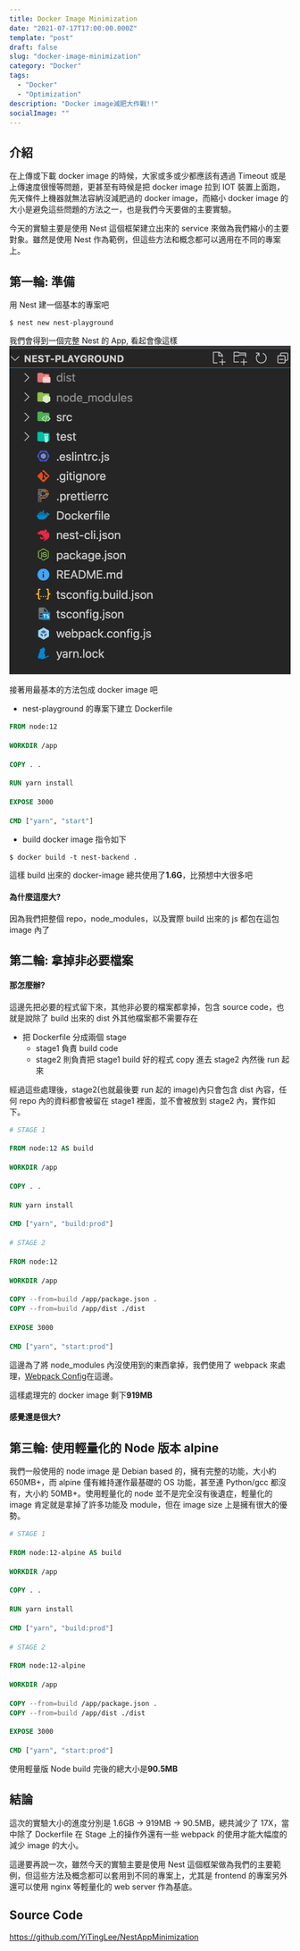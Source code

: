 ```yaml
---
title: Docker Image Minimization
date: "2021-07-17T17:00:00.000Z"
template: "post"
draft: false
slug: "docker-image-minimization"
category: "Docker"
tags:
  - "Docker"
  - "Optimization"
description: "Docker image減肥大作戰!!"
socialImage: ""
---
```


## 介紹

在上傳或下載 docker image 的時候，大家或多或少都應該有遇過 Timeout 或是上傳速度很慢等問題，更甚至有時候是把 docker image 拉到 IOT 裝置上面跑，先天條件上機器就無法容納沒減肥過的 docker image，而縮小 docker image 的大小是避免這些問題的方法之一，也是我們今天要做的主要實驗。

今天的實驗主要是使用 Nest 這個框架建立出來的 service 來做為我們縮小的主要對象。雖然是使用 Nest 作為範例，但這些方法和概念都可以適用在不同的專案上。

## 第一輪: 準備

用 Nest 建一個基本的專案吧

```shell
$ nest new nest-playground
```

我們會得到一個完整 Nest 的 App, 看起會像這樣
![Folder Structure](/images/docker-image-minimization/folder-structure.png)

接著用最基本的方法包成 docker image 吧

- nest-playground 的專案下建立 Dockerfile

```Dockerfile
FROM node:12

WORKDIR /app

COPY . .

RUN yarn install

EXPOSE 3000

CMD ["yarn", "start"]
```

- build docker image 指令如下

```shell
$ docker build -t nest-backend .
```

這樣 build 出來的 docker-image 總共使用了****1.6G****，比預想中大很多吧

#### 為什麼這麼大?

因為我們把整個 repo，node_modules，以及實際 build 出來的 js 都包在這包 image 內了

## 第二輪: 拿掉非必要檔案

#### 那怎麼辦?

這邊先把必要的程式留下來，其他非必要的檔案都拿掉，包含 source code，也就是說除了 build 出來的 dist 外其他檔案都不需要存在

- 把 Dockerfile 分成兩個 stage
  - stage1 負責 build code
  - stage2 則負責把 stage1 build 好的程式 copy 進去 stage2 內然後 run 起來

經過這些處理後，stage2(也就最後要 run 起的 image)內只會包含 dist 內容，任何 repo 內的資料都會被留在 stage1 裡面，並不會被放到 stage2 內，實作如下。

```Dockerfile
# STAGE 1

FROM node:12 AS build

WORKDIR /app

COPY . .

RUN yarn install

CMD ["yarn", "build:prod"]

# STAGE 2

FROM node:12

WORKDIR /app

COPY --from=build /app/package.json .
COPY --from=build /app/dist ./dist

EXPOSE 3000

CMD ["yarn", "start:prod"]
```

這邊為了將 node_modules 內沒使用到的東西拿掉，我們使用了 webpack 來處理，[Webpack Config](https://github.com/YiTingLee/NestAppMinimization/blob/master/webpack.config.js)在這邊。

這樣處理完的 docker image 剩下****919MB****

#### 感覺還是很大?

## 第三輪: 使用輕量化的 Node 版本 alpine

我們一般使用的 node image 是 Debian based 的，擁有完整的功能，大小約 650MB+，而 alpine 僅有維持運作最基礎的 OS 功能，甚至連 Python/gcc 都沒有，大小約 50MB+。使用輕量化的 node 並不是完全沒有後遺症，輕量化的 image 肯定就是拿掉了許多功能及 module，但在 image size 上是擁有很大的優勢。

```Dockerfile
# STAGE 1

FROM node:12-alpine AS build

WORKDIR /app

COPY . .

RUN yarn install

CMD ["yarn", "build:prod"]

# STAGE 2

FROM node:12-alpine

WORKDIR /app

COPY --from=build /app/package.json .
COPY --from=build /app/dist ./dist

EXPOSE 3000

CMD ["yarn", "start:prod"]
```

使用輕量版 Node build 完後的總大小是****90.5MB****

## 結論

這次的實驗大小的進度分別是 1.6GB -> 919MB -> 90.5MB，總共減少了 17X，當中除了 Dockerfile 在 Stage 上的操作外還有一些 webpack 的使用才能大幅度的減少 image 的大小。

這邊要再說一次，雖然今天的實驗主要是使用 Nest 這個框架做為我們的主要範例，但這些方法及概念都可以套用到不同的專案上，尤其是 frontend 的專案另外還可以使用 nginx 等輕量化的 web server 作為基底。

## Source Code

https://github.com/YiTingLee/NestAppMinimization
